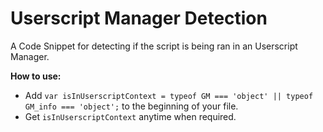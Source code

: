 # Userscript Manager Detection
A Code Snippet for detecting if the script is being ran in an Userscript Manager.

**How to use:**
* Add `var isInUserscriptContext = typeof GM === 'object' || typeof GM_info === 'object';` to the beginning of your file.
* Get `isInUserscriptContext` anytime when required.
